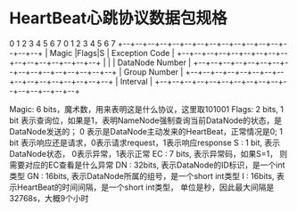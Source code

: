 # HeartBeat心跳协议数据包规格
 0  1  2  3  4  5  6  7  0  1  2  3  4  5  6  7
+--+--+--+--+--+--+--+--+--+--+--+--+--+--+--+--+
|    Magic        |Flags|S |    Exception Code  |
+--+--+--+--+--+--+--+--+--+--+--+--+--+--+--+--+
|                                               |
|              DataNode Number                  |
+--+--+--+--+--+--+--+--+--+--+--+--+--+--+--+--+
|              Group Number                     |
+--+--+--+--+--+--+--+--+--+--+--+--+--+--+--+--+
|                 Interval                      |
+--+--+--+--+--+--+--+--+--+--+--+--+--+--+--+--+

Magic: 6 bits，魔术数，用来表明这是什么协议，这里取101001
Flags: 2 bits, 1 bit 表示查询位，如果是1，表明NameNode强制查询当前DataNode的状态，是DataNode发送的；
               0 表示是DataNode主动发来的HeartBeat，正常情况是0;
               1 bit 表示响应还是请求，0表示请求request，1表示响应response
S    : 1 bit,  表示DataNode状态， 0表示异常，1表示正常
EC   : 7 bits, 表示异常码，如果S=1， 则需要对应的EC查看是什么异常
DN   : 32bits, 表示DataNode的ID标识，是一个int类型
GN   : 16bits, 表示DataNode所属的组号，是一个short int类型
I    : 16bits, 表示HeartBeat的时间间隔，是一个short int类型， 单位是秒，因此最大间隔是32768s，大概9个小时